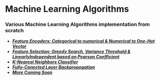 # Machine Learning Algorithms     

### Various Machine Learning Algorithms implementation from scratch

- [***Feature Encoders: Categorical to numerical & Numerical to One-Hot Vector***](https://github.com/sevakon/ml-algorithms/blob/master/Encoders.py)
- [***Feature Selection: Greedy Search, Variance Threshold & LinearlyIndependent based on Pearson Coefficient***](https://github.com/sevakon/ml-algorithms/blob/master/FeatureSelection.py)
- [***K-Nearest Neighbors Classifier***](https://github.com/sevakon/ml-algorithms/blob/master/KNearestNeighbors.py)
- [***Fully-Conected Layer Backpropogation***]()
- [***More Coming Soon***]()
